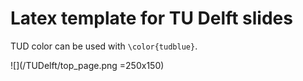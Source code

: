 # Latex template for TU Delft slides

TUD color can be used with `\color{tudblue}`.

![](/TUDelft/top_page.png =250x150)
